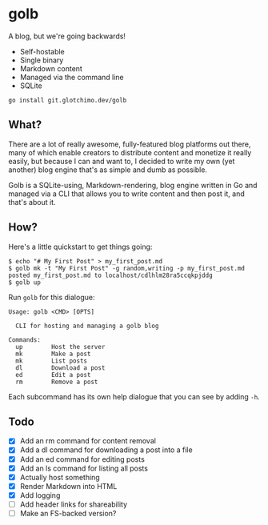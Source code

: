 # golb

A blog, but we're going backwards!

- Self-hostable
- Single binary
- Markdown content
- Managed via the command line
- SQLite

```
go install git.glotchimo.dev/golb
```

## What?

There are a lot of really awesome, fully-featured blog platforms
out there, many of which enable creators to distribute content
and monetize it really easily, but because I can and want to, I
decided to write my own (yet another) blog engine that's as simple
and dumb as possible.

Golb is a SQLite-using, Markdown-rendering, blog engine written in Go and 
managed via a CLI that allows you to write content and then post it, and 
that's about it.

## How?

Here's a little quickstart to get things going:

```
$ echo "# My First Post" > my_first_post.md
$ golb mk -t "My First Post" -g random,writing -p my_first_post.md
posted my_first_post.md to localhost/cdlhlm28ra5ccqkpjddg
$ golb up
```

Run `golb` for this dialogue:

```
Usage: golb <CMD> [OPTS]

  CLI for hosting and managing a golb blog

Commands:
  up		Host the server
  mk		Make a post
  mk		List posts
  dl		Download a post
  ed		Edit a post
  rm		Remove a post
```

Each subcommand has its own help dialogue that you can see by adding `-h`.

## Todo

- [x] Add an rm command for content removal
- [x] Add a dl command for downloading a post into a file
- [x] Add an ed command for editing posts
- [x] Add an ls command for listing all posts
- [x] Actually host something
- [x] Render Markdown into HTML
- [x] Add logging
- [ ] Add header links for shareability
- [ ] Make an FS-backed version?

